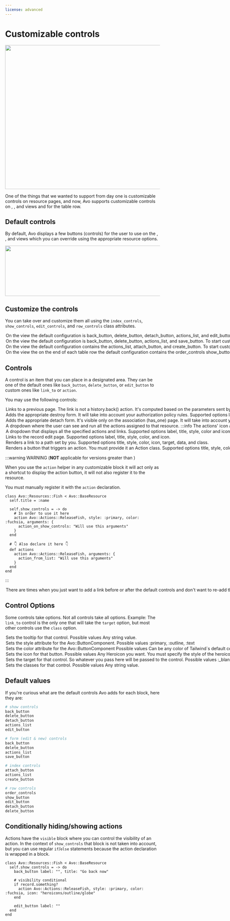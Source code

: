 ```yaml
---
license: advanced
---
```


# Customizable controls

<Image src="/assets/img/resources/customizable-controls/index.jpg" width="1020" height="469" alt="" />

One of the things that we wanted to support from day one is customizable controls on resource pages, and now, Avo supports customizable controls on <Index />, <Show />, and <Edit /> views and for the table row.

## Default controls

By default, Avo displays a few buttons (controls) for the user to use on the <Index />, <Show />, and <Edit /> views which you can override using the appropriate resource options.

<Image src="/assets/img/3_0/customizable-controls/default-controls.png" width="654" height="164" alt="" />

## Customize the controls

You can take over and customize them all using the `index_controls`, `show_controls`, `edit_controls`, and `row_controls` class attributes.

<Option name="Show page">

On the <Show /> view the default configuration is `back_button`, `delete_button`, `detach_button`, `actions_list`, and `edit_button`.

To start customizing the controls, add a `show_controls` block and start adding the desired controls.

```ruby
class Avo::Resources::Fish < Avo::BaseResource
  self.show_controls = -> do
    back_button label: "", title: "Go back now"
    link_to "Fish.com", "https://fish.com", icon: "heroicons/outline/academic-cap", target: :_blank
    link_to "Turbo demo", "/admin/resources/fish/#{params[:id]}?change_to=🚀🚀🚀 New content here 🚀🚀🚀",
      class: ".custom-class",
      data: {
        turbo_frame: "fish_custom_action_demo"
      }
    delete_button label: "", title: "something"
    detach_button label: "", title: "something"
    actions_list label: "Runnables", exclude: [ReleaseFish], style: :primary, color: :slate
    action Avo::Actions::ReleaseFish, style: :primary, color: :fuchsia, icon: "heroicons/outline/globe"
    edit_button label: ""
  end
end
```

<Image src="/assets/img/3_0/customizable-controls/show-controls.png" width="1344" height="164" alt="" />
</Option>

<Option name="Edit page">

On the <Edit /> view the default configuration is `back_button`, `delete_button`, `actions_list`, and `save_button`.

To start customizing the controls, add a `edit_controls` block and start adding the desired controls.

```ruby
class Avo::Resources::Fish < Avo::BaseResource
  self.edit_controls = -> do
    back_button label: "", title: "Go back now"
    link_to "Fish.com", "https://fish.com", icon: "heroicons/outline/academic-cap", target: :_blank
    delete_button label: "", title: "something"
    detach_button label: "", title: "something"
    actions_list exclude: [Avo::Actions::ReleaseFish], style: :primary, color: :slate, label: "Runnables"
    action Avo::Actions::ReleaseFish, style: :primary, color: :fuchsia, icon: "heroicons/outline/globe" if view != :new
    save_button label: "Save Fish"
  end
end
```

<Image src="/assets/img/3_0/customizable-controls/show-controls.png" width="1344" height="164" alt="" />
</Option>

<Option name="Index page">

On the <Index /> view the default configuration contains the `actions_list`, `attach_button`, and `create_button`.

To start customizing the controls, add a `index_controls` block and start adding the desired controls.

```ruby
class Avo::Resources::Fish < Avo::BaseResource
  self.index_controls = -> do
    link_to "Fish.com", "https://fish.com", icon: "heroicons/outline/academic-cap", target: :_blank
    actions_list exclude: [Avo::Actions::DummyAction], style: :primary, color: :slate, label: "Runnables" if Fish.count > 0
    action Avo::Actions::DummyAction, style: :primary, color: :fuchsia, icon: "heroicons/outline/globe" if Fish.count > 0
    attach_button label: "Attach one Fish"
    create_button label: "Create a new and fresh Fish"
  end
end
```

<Image src="/assets/img/3_0/customizable-controls/index-controls.png" width="1300" height="164" alt="" />
</Option>

<Option name="Row controls">

On the <Index /> view the on the end of each table row the default configuration contains the `order_controls` `show_button`, `edit_button`, `detach_button`, and `delete_button`.

To start customizing the controls, add a `row_controls` block and start adding the desired controls.

The controls you customize here will be displayed on the grid view too.

```ruby
class Avo::Resources::Fish < Avo::BaseResource
  self.row_controls = -> do
    action Avo::Actions::ReleaseFish, label: "Release #{record.name}", style: :primary, color: :blue,
      icon: "heroicons/outline/hand-raised" unless params[:view_type] == "grid"
    edit_button title: "Edit this Fish now!"
    show_button title: "Show this Fish now!"
    delete_button title: "Delete this Fish now!", confirmation_message: "Are you sure you want to delete this Fish?"
    actions_list style: :primary, color: :slate, label: "Actions" unless params[:view_type] == "grid"
    action Avo::Actions::ReleaseFish, title: "Release #{record.name}", icon: "heroicons/outline/hand-raised", style: :icon
    link_to "Information about #{record.name}", "https://en.wikipedia.org/wiki/#{record.name}",
      icon: "heroicons/outline/information-circle", target: :_blank, style: :icon
  end
end
```

<Image src="/assets/img/3_0/customizable-controls/row-controls.png" width="834" height="120" alt="" />
</Option>

## Controls

A control is an item that you can place in a designated area. They can be one of the default ones like `back_button`, `delete_button`, or `edit_button` to custom ones like `link_to` or `action`.

You may use the following controls:

<Option name="`back_button`">

Links to a previous page. The link is not a `history.back()` action. It's computed based on the parameters sent by Avo. That ensures the user has consistent hierarchical progress through the app.

#### Supported options

`label`, `title`, `style`, `color`, and `icon`.
</Option>

<Option name="`delete_button`">

Adds the appropriate destroy form. It will take into account your authorization policy rules.

#### Supported options

`label`, `title`, `style`, `color`, and `icon`.
</Option>

<Option name="`detach_button`">

Adds the appropriate detach form. It's visible only on the association (`has_one`) page. It will take into account your authorization policy rules.

#### Supported options

`label`, `title`, `style`, `color`, and `icon`.
</Option>

<Option name="`actions_list`">

A dropdown where the user can see and run all the actions assigned to that resource.

:::info
The actions' [icon](actions/registration.md#icon) and the [dividers](actions/registration.md#divider) are defined in the `def actions` method.
:::

#### Supported options

`label`, `title`, `style`, `color`, `icon`, `include` and `exclude`.

#### `exclude` option

Filters out the specified actions.

It's used in conjunction with the `action` control. For example, when you extract an action, you don't want it to be displayed in the `actions_list` anymore, so you use the `exclude` option to filter it out.

#### Example

```ruby
actions_list exclude: DisableAccount
# Or
actions_list exclude: [ExportSelection, PublishPost]
```

#### `include` option

Used to add actions to the list that are not defined in the `def actions` method.

#### Example

```ruby
actions_list include: DisableAccount
# Or
actions_list include: [ExportSelection, PublishPost]
```
</Option>

<Option name="`list`">

<VersionReq version="3.13" />

A dropdown that displays all the specified actions and links.

#### Supported options

`label`, `title`, `style`, `color` and `icon`


#### Example

```ruby
list label: "Custom Index List", icon: "heroicons/outline/cube-transparent", style: :primary, color: :slate, title: "A custom list" do
  link_to "Google", "https://google.com", icon: "heroicons/outline/academic-cap"
  action Avo::Actions::Sub::DummyAction, icon: "heroicons/outline/globe"
  link_to "Fish.com", "https://fish.com", icon: "heroicons/outline/fire", target: :_blank
end
```

<Image src="/assets/img/resources/customizable-controls/custom_list.png" width="404" height="256" alt="Custom list opened" />


Within the `list` block, the only permitted elements are `link_to` and `action`. For both `link_to` and `action`, you can include an optional `icon` parameter.

:::info
<VersionReq version="3.14.1" /> [`divider`](actions/registration.html#divider) is also permitted within the `list` block.
:::

In addition to the `icon`, the `link_to` element can accept additional parameters such as `target: :_blank` or `rel: "noopener"`, or any other extra arguments you may want to provide for the link. These extra arguments help define specific behaviors for the link, like opening it in a new tab or ensuring security best practices are followed.

</Option>

<Option name="`edit_button`">

Links to the record edit page.

#### Supported options

`label`, `title`, `style`, `color`, and `icon`.
</Option>

<Option name="`link_to`">

Renders a link to a path set by you.

#### Supported options

`title`, `style`, `color`, `icon`, `target`, `data`, and `class`.
</Option>

<Option name="`action`">

Renders a button that triggers an action. You must provide it an [Action](./actions/overview.md) class.

#### Supported options

`title`, `style`, `color`, `arguments` and `icon`.

#### Example

```ruby
action Avo::Actions::DisableAccount
action Avo::Actions::DisableAccount, arguments: { hide_some_fields: true }
action Avo::Actions::ExportSelection, style: :text
action Avo::Actions::PublishPost, color: :fuchsia, icon: "heroicons/outline/eye"
```

</Option>

:::warning WARNING (**NOT** applicable for versions greater than <Version version="3.10.7" />)

When you use the `action` helper in any customizable block it will act only as a shortcut to display the action button, it will not also register it to the resource.

You must manually register it with the `action` declaration.

```ruby{6-8,13-15}
class Avo::Resources::Fish < Avo::BaseResource
  self.title = :name

  self.show_controls = -> do
    # In order to use it here
    action Avo::Actions::ReleaseFish, style: :primary, color: :fuchsia, arguments: {
      action_on_show_controls: "Will use this arguments"
    }
  end

  # 👇 Also declare it here 👇
  def actions
    action Avo::Actions::ReleaseFish, arguments: {
      action_from_list: "Will use this arguments"
    }
  end
end
```
:::

<Option name="`default_controls`">

There are times when you just want to add a link before or after the default controls and don't want to re-add them all.
Avo's got you covered! `default_controls` to the rescue.

```ruby
self.show_controls = -> do
  # This link will be added before all other controls.
  link_to "View on site", post_path(record), target: :_blank
  default_controls
end
```

<Image src="/assets/img/3_0/customizable-controls/default_controls.png" alt="Default controls" width="884" height="140" />
</Option>

## Control Options

Some controls take options. Not all controls take all options.
Example: The `link_to` control is the only one that will take the `target` option, but most other controls use the `class` option.

<Option name="`title`">

Sets the tooltip for that control.

#### Possible values

Any string value.
</Option>

<Option name="`style`">

Sets the `style` attribute for the [`Avo::ButtonComponent`](https://github.com/avo-hq/avo/blob/main/app/components/avo/button_component.rb).

#### Possible values

`:primary`, `:outline`, `:text`
</Option>

<Option name="`color`">

Sets the `color` attribute for the [`Avo::ButtonComponent`](https://github.com/avo-hq/avo/blob/main/app/components/avo/button_component.rb)

#### Possible values

Can be any color of [Tailwind`s default color pallete](https://tailwindcss.com/docs/customizing-colors#default-color-palette) as a symbol.
</Option>

<Option name="`icon`">

Sets the icon for that button.

#### Possible values

Any [Heroicon](https://heroicons.com) you want. You must specify the style of the heroicon like so `heoricons/outline/academic-cap` or `heroicons/solid/adjustments`.
</Option>

<Option name="`target`">

Sets the target for that control. So whatever you pass here will be passed to the control.

#### Possible values

`:_blank`, `:_top`, `:_self`
</Option>

<Option name="`class`">

Sets the classes for that control.

#### Possible values

Any string value.
</Option>

## Default values

If you're curious what are the default controls Avo adds for each block, here they are:

```ruby
# show controls
back_button
delete_button
detach_button
actions_list
edit_button

# form (edit & new) controls
back_button
delete_button
actions_list
save_button

# index controls
attach_button
actions_list
create_button

# row controls
order_controls
show_button
edit_button
detach_button
delete_button
```

## Conditionally hiding/showing actions

Actions have the `visible` block where you can control the visibility of an action. In the context of `show_controls` that block is not taken into account, but you can use regular `if`/`else` statements because the action declaration is wrapped in a block.

```ruby{6-8}
class Avo::Resources::Fish < Avo::BaseResource
  self.show_controls = -> do
    back_button label: "", title: "Go back now"

    # visibility conditional
    if record.something?
      action Avo::Actions::ReleaseFish, style: :primary, color: :fuchsia, icon: "heroicons/outline/globe"
    end

    edit_button label: ""
  end
end
```
